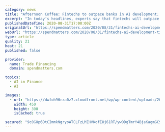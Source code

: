 ```yaml
---
category: news
title: "Afternoon Coffee: Fintechs to outpace banks in AI development; TikTok talks slowed by China; SIG webinar targets nearshoring, automation"
excerpt: "In today’s headlines, experts say that fintechs will outpace banks in the development of AI tools. In other news, TikTok slows its conversations with American companies over new Chinese"
publishedDateTime: 2020-08-31T17:00:00Z
originalUrl: "https://spendmatters.com/2020/08/31/fintechs-ai-development-tiktok-talks-slowed-sig-hosting-webinar-afternoon-coffee/"
webUrl: "https://spendmatters.com/2020/08/31/fintechs-ai-development-tiktok-talks-slowed-sig-hosting-webinar-afternoon-coffee/"
type: article
quality: 21
heat: 21
published: false

provider:
  name: Trade Financing
  domain: spendmatters.com

topics:
  - AI in Finance
  - AI

images:
  - url: "https://dwfoh96rza0z7.cloudfront.net/wp/wp-content/uploads/2016/06/03120852/stevecukAdobeStock_85201995-e1466178878503.jpeg"
    width: 450
    height: 300
    isCached: true

secured: "9c0GOp6DtCImmkNgryoATCLFzLMZHVKofE8j61RT/ywODgTmrY4BjaKagmGCS18G9iwjX7r3jmdZvMV1VJLnAIcMX4OuJKixQ15SU/ojPgwYbB7aUEs+VOvMm03rbfu0fpQpgX6sHjI/Oc8Rlyl9f6DWCmCEUXtqFNltqF6fUcN5ALuCfvk3jvo5o4sCPTgHso5hMwZedEBzt7DtlCkeGAvQypOlqq9zhctZQrC6fXDudsSkMsMMZnHqFbzcGRQPSmud+FfVP3AdFx4kr8/S2AzpEB89YId9Baw732RmD2G+ZX3M8HcGEHRzmv6N8UKAVLhErmjAEVkF64sMpxSzB4DKgilHdQSg/XFsrAhdU1I=;Zsj0Aj5WxvuGy6/xSHO4ew=="
---
```


